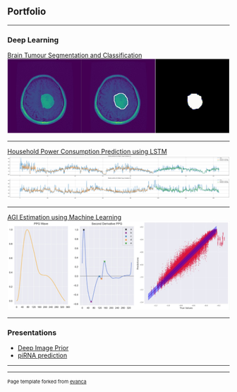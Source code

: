 ## Portfolio

---

### Deep Learning

[Brain Tumour Segmentation and Classification](https://github.com/guillaumedegani/brain-tumour-segmentation)
<img src="images/brain_tumour_segmentation/Diagrame.jpg?raw=true"/>

---
[Household Power Consumption Prediction using LSTM](/pdf/sample_presentation.pdf)
<img src="images/lstm_prediction_cut.png?raw=true"/>

---
[AGI Estimation using Machine Learning](http://example.com/)
<img src="images/AGI_ML.jpg?raw=true"/>

---

### Presentations

- [Deep Image Prior](/pdf/presentation/Deep_Image_Prior.pdf)
- [piRNA prediction](/pdf/presentation/piRNA_prediction.pdf)
---




---
<p style="font-size:11px">Page template forked from <a href="https://github.com/evanca/quick-portfolio">evanca</a></p>
<!-- Remove above link if you don't want to attibute -->
